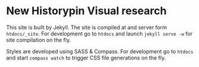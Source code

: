 # New Historypin Visual research

This site is built by Jekyll. The site is compiled at and server form `htdocs/_site`. For development go to `htdocs` and launch `jekyll serve -w` for site compilation on the fly.

Styles are developed using SASS & Compass. For development go to `htdocs` and start `compass watch` to trigger CSS file generations on the fly.

